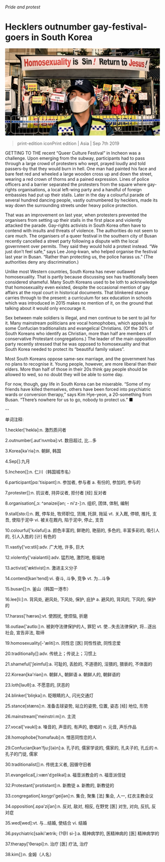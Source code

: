 ###### Pride and protest

# Hecklers outnumber gay-festival-goers in South Korea 

![image](images/20190907_asp003.jpg) 

> print-edition iconPrint edition | Asia | Sep 7th 2019 

GETTING TO THE recent “Queer Culture Festival” in Incheon was a challenge. Upon emerging from the subway, participants had to pass through a large crowd of protesters who wept, prayed loudly and told passers-by that they would burn in hell. One man had painted his face and bare feet red and wheeled a large wooden cross up and down the street, wearing a red crown of thorns and a pained expression. Lines of police officers and a barrier separated the protesters from the square where gay-rights organisations, a local left-wing party and a handful of foreign embassies had put up their stalls. Later in the day a colourful parade of several hundred dancing people, vastly outnumbered by hecklers, made its way down the surrounding streets under heavy police protection. 

That was an improvement on last year, when protesters prevented the organisers from setting up their stalls in the first place and violently attacked the parade. Gay-rights activists in South Korea often have to contend with insults and threats of violence. The authorities do not seem to care much. The organisers of a queer festival in the southern city of Busan recently cancelled a street party following a dispute with the local government over permits. They said they would hold a protest instead. “We just don’t feel safe,” says Lee Jong-kwan, who helped organise the festival last year in Busan. “Rather than protecting us, the police harass us.” (The authorities deny any discrimination.) 

Unlike most Western countries, South Korea has never outlawed homosexuality. That is partly because discussing sex has traditionally been considered shameful. Many South Koreans used to be loth to acknowledge that homosexuality even existed, despite the occasional mention of gay affairs at the royal court in historical documents. That blinkered stance carries through to the present: a curriculum for sex education in schools which was introduced in 2015 makes no mention of it, on the ground that talking about it would only encourage it. 

Sex between male soldiers is illegal, and men continue to be sent to jail for it. Many mainstream politicians are vocal homophobes, which appeals to some Confucian traditionalists and evangelical Christians. (Of the 30% of South Koreans who identify as Christian, more than half are members of conservative Protestant congregations.) The leader of the main opposition party recently stressed that he was opposed to homosexuality and that South Korea needed to protect its “beautiful family values”. 

Most South Koreans oppose same-sex marriage, and the government has no plans to recognise it. Young people, however, are more liberal than their elders. More than half of those in their 20s think gay people should be allowed to wed, so no doubt they will be able to some day. 

For now, though, gay life in South Korea can be miserable. “Some of my friends have killed themselves, others have been forced into psychiatric wards or conversion therapy,” says Kim Hye-yeon, a 20-something from Busan. “There’s nowhere for us to go, nobody to protect us.” ■ 

-- 

 单词注释:

1.heckler['heklә]:n. 激烈质问者 

2.outnumber[.aut'nʌmbә]:vt. 数目超过, 比...多 

3.Korea[kә'riә]:n. 朝鲜, 韩国 

4.Sep[]:九月 

5.Incheon[]:n. 仁川（韩国城市名） 

6.participant[pɑ:'tisipәnt]:n. 参加者, 参与者 a. 有份的, 参加的, 参与的 

7.protester[]:n. 抗议者, 持异议者, 拒付者 [经] 反对者 

8.organisation[,ɔ: ^әnaizeiʃən; - ni'z-]:n. 组织, 团体, 体制, 编制 

9.stall[stɒ:l]:n. 厩, 停车处, 牧师职位, 货摊, 托辞, 拖延 vt. 关入厩, 停顿, 推托, 支吾, 使陷于泥中 vi. 被关在厩内, 陷于泥中, 停止, 支吾 

10.colourful['kʌlәful]:a. 颜色丰富的, 鲜艳的, 艳丽的, 多色的, 丰富多彩的, 吸引人的, 引人入胜的 [计] 有色的 

11.vastly['vɑ:stli]:adv. 广大地, 许多, 巨大 

12.violently['vaiәlәntli]:adv. 猛烈地, 激烈地, 极端地 

13.activist['æktivist]:n. 激进主义分子 

14.contend[kәn'tend]:vi. 奋斗, 斗争, 竞争 vt. 为...斗争 

15.busan[]:n. 釜山（韩国一港市） 

16.lee[li:]:n. 背风处, 避风处, 下风处, 保护, 庇护 a. 避风的, 背风的, 下风的, 保护的 

17.harass['hærәs]:vt. 使困扰, 使烦恼, 折磨 

18.outlaw['autlɒ:]:n. 被剥夺法律保护的人, 罪犯 vt. 使...失去法律保护, 将...逐出社会, 宣告非法, 取缔 

19.homosexuality[-'æliti]:n. 同性恋 [医] 同性性欲, 同性恋爱 

20.traditionally[]:adv. 传统上；传说上；习惯上 

21.shameful['ʃeimful]:a. 可耻的, 丢脸的, 不道德的, 淫猥的, 猥亵的, 不体面的 

22.Korean[kә'riәn]:n. 朝鲜人, 朝鲜语 a. 朝鲜人的, 朝鲜语的 

23.loth[lәuθ]:a. 不愿意的, 厌恶的 

24.blinker['bliŋkә]:n. 眨眼睛的人, 闪光交通灯 

25.stance[stæns]:n. 准备击球姿势, 站立的姿势, 位置, 姿态 [经] 地位, 形势 

26.mainstream['meinstri:m]:n. 主流 

27.vocal['vәukl]:a. 嗓音的, 声音的, 有声的, 歌唱的 n. 元音, 声乐作品 

28.homophobe[ˈhɔməfəub]:n. 憎恶同性恋的人 

29.Confucian[kәn'fju:ʃ(ә)n]:a. 孔子的, 儒家学说的, 儒家的, 孔夫子的, 孔丘的 n. 孔子的门徒, 儒家 

30.traditionalist[]:n. 传统主义者, 因循守旧者 

31.evangelical[,i:væn'dʒelikәl]:a. 福音派教会的 n. 福音派信徒 

32.Protestant['prɒtistәnt]:n. 新教徒 a. 新教的, 新教徒的 

33.congregation[.kɒŋgri'geiʃәn]:n. 集合, 聚集 [法] 集会, 人一, 红衣主教会议 

34.opposition[.ɒpә'ziʃәn]:n. 反对, 敌对, 相反, 在野党 [医] 对生, 对向, 反抗, 反对症 

35.wed[wed]:vt. 与...结婚, 使结合 vi. 结婚 

36.psychiatric[saiki'ætrik; (?@) si-]:a. 精神病学的, 医精神病的 [医] 精神病学的 

37.therapy['θerәpi]:n. 治疗 [医] 疗法, 治疗 

38.kim[]:n. 金姆（人名） 

